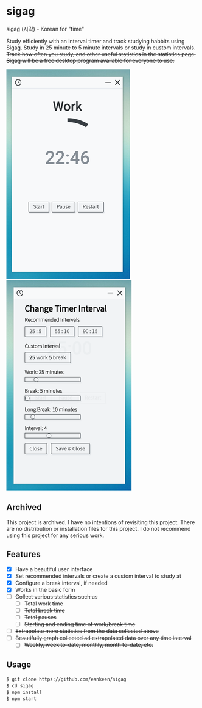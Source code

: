 
# sigag

sigag (시각) - Korean for "time"

Study efficiently with an interval timer and track studying habbits using Sigag. Study in 25 minute to 5 minute intervals or study in custom intervals. ~~Track how often you study, and other useful statistics in the statistics page. Sigag will be a free desktop program available for everyone to use.~~

<img src="./image.png" alt="photograph of application" height="550px"></img>
<img src="./image2.png" alt="photograph of application" height="550px"></img>

## Archived

This project is archived. I have no intentions of revisiting this project. There are no distribution or installation files for this project. I do not recommend using this project for any serious work.

## Features

* [x] Have a beautiful user interface
* [x] Set recommended intervals or create a custom interval to study at
* [x] Configure a break interval, if needed
* [x] Works in the basic form
* [ ] ~~Collect various statistics such as~~
  * [ ] ~~Total work time~~
  * [ ] ~~Total break time~~
  * [ ] ~~Total pauses~~
  * [ ] ~~Starting and ending time of work/break time~~
* [ ] ~~Extrapolate more statistics from the data collected above~~
* [ ] ~~Beautifully graph collected ad extrapolated data over any time interval~~
  * [ ] ~~Weekly, week to-date, monthly, month to-date, etc.~~

## Usage

```bash
$ git clone https://github.com/eankeen/sigag
$ cd sigag
$ npm install
$ npm start
```
